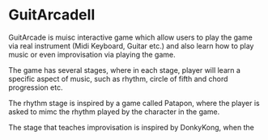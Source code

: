 # GuitArcadeII
GuitArcade is muisc interactive game which allow users to play the game via real instrument (Midi Keyboard, Guitar etc.) and also learn how to play music or even improvisation via playing the game.



The game has several stages, where in each stage, player will learn a specific aspect of music, such as rhythm, circle of fifth and chord progression etc.



The rhythm stage is inspired by a game called Patapon, where the player is asked to mimc the rhythm played by the character in the game.

The stage that teaches improvisation is inspired by DonkyKong, when the 

